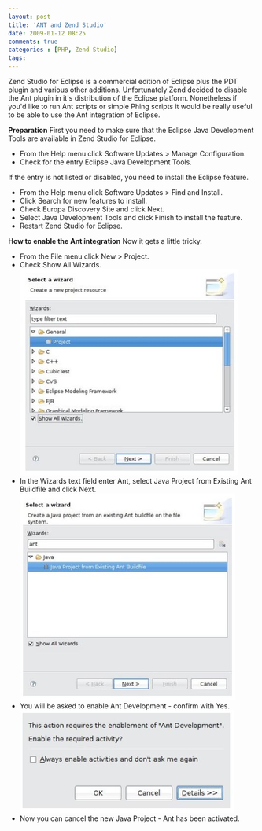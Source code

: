 ```yaml
---
layout: post
title: 'ANT and Zend Studio'
date: 2009-01-12 08:25
comments: true
categories : [PHP, Zend Studio]
tags:
---
```

Zend Studio for Eclipse is a commercial edition of Eclipse plus the PDT plugin and various other additions. Unfortunately Zend decided to disable the Ant plugin in it's distribution of the Eclipse platform. Nonetheless if you'd like to run Ant scripts or simple Phing scripts it would be really useful to be able to use the Ant integration of Eclipse. 

<b>Preparation</b> 
First you need to make sure that the Eclipse Java Development Tools are available in Zend Studio for Eclipse.
<ul> 
<li>From the Help menu click Software Updates > Manage Configuration. 
<li>Check for the entry Eclipse Java Development Tools. 
</ul>
If the entry is not listed or disabled, you need to install the Eclipse feature. 
<ul>
<li>From the Help menu click Software Updates > Find and Install. 
<li>Click Search for new features to install. 
<li>Check Europa Discovery Site and click Next. 
<li>Select Java Development Tools and click Finish to install the feature. 
<li>Restart Zend Studio for Eclipse. 
</ul>

<b>How to enable the Ant integration</b> 
Now it gets a little tricky. 
<ul>
<li>From the File menu click New > Project. 
<li>Check Show All Wizards. 
<img src="/images/zend-ant/1.jpg">
<li>In the Wizards text field enter Ant, select Java Project from Existing Ant Buildfile and click Next. 
<img src="/images/zend-ant/2.jpg">
<li>You will be asked to enable Ant Development - confirm with Yes. 
<img src="/images/zend-ant/3.jpg">
<li>Now you can cancel the new Java Project - Ant has been activated. 
</ul>


